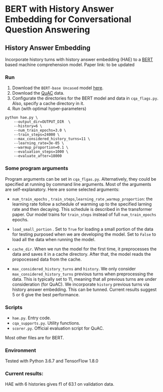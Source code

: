 # BERT with History Answer Embedding for Conversational Question Answering

## History Answer Embedding

Incorporate history turns with history answer embedding (HAE) to a [BERT](https://github.com/google-research/bert) based machine comprehension model. Paper link: to be updated

### Run

1. Download the `BERT-base Uncased` model [here](https://github.com/google-research/bert).
2. Download the [QuAC](http://quac.ai/) data.
3. Configurate the directories for the BERT model and data in `cqa_flags.py`. Also, specify a cache directory in it.
4. Run (with optimal hyper-parameters)

```
python hae.py \
    --output_dir=OUTPUT_DIR  \
    --history=6 \
    --num_train_epochs=3.0 \
    --train_steps=24000 \
    --max_considered_history_turns=11 \
    --learning_rate=3e-05 \
    --warmup_proportion=0.1 \
    --evaluation_steps=1000 \
    --evaluate_after=18000
```

### Some program arguments

Program arguments can be set in `cqa_flgas.py`. Alternatively, they could be specified at running by command line arguments. Most of the arguments are self-explanatory. Here are some selected arguments:

* `num_train_epochs` , `train_steps`,`learning_rate` ,`warmup_proportion`: the learning rate follow a schedule of warming up to the specified larning rate and then decaying. This schedule is described in the transformer paper. Our model trains for `train_steps` instead of full `num_train_epochs` epochs. 
* `load_small_portion` . Set to `True` for loading a small portion of the data for testing purposed when we are developing the model. Set to `False` to load all the data when running the model.
* `cache_dir`. When we run the model for the first time, it preprocesses the data and saves it in a cache directory. After that, the model reads the propocessed data from the cache.

* `max_considered_history_turns` and `history`. We only consider `max_considered_history_turns` previous turns when preprocessing the data. This is typically set to 11, meaning that all previous turns are under consideration (for QuAC). We incorporate `history` previous turns via history answer embedding. This can be tunned. Current results suggest 5 or 6 give the best performance.


### Scripts

* `hae.py`. Entry code.
* `cqa_supports.py`. Utility functions.
* `scorer.py`. Official evaluation script for QuAC.

Most other files are for BERT.


### Environment

Tested with Python 3.6.7 and TensorFlow 1.8.0

### Current results:
HAE with 6 histories gives f1 of 63.1 on validation data.
